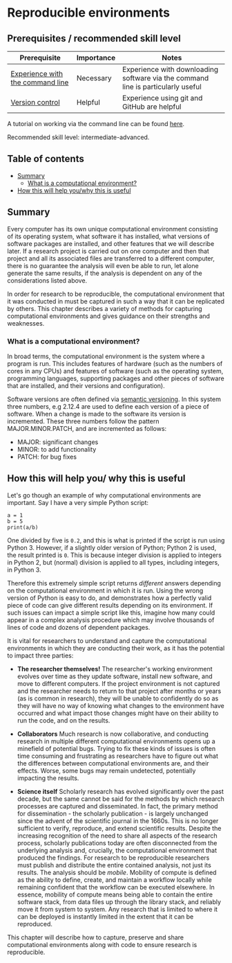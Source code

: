 # Reproducible environments

## Prerequisites / recommended skill level

| Prerequisite                                                                                  | Importance | Notes                                                                                    |
| --------------------------------------------------------------------------------------------- | ---------- | ---------------------------------------------------------------------------------------- |
| [Experience with the command line](https://programminghistorian.org/en/lessons/intro-to-bash) | Necessary  | Experience with downloading software via the command line is particularly useful         |
| [Version control](./version-control)                                           | Helpful    | Experience using git and GitHub are helpful |

A tutorial on working via the command line can be found
[here](https://programminghistorian.org/en/lessons/intro-to-bash).

Recommended skill level: intermediate-advanced.

## Table of contents

- [Summary](#Summary)
  - [What is a computational environment?](#What_is_a_computational_environment)
- [How this will help you/why this is useful](#How_this_will_help_you_why_this_is_useful)

<a name="Summary"></a>

## Summary

Every computer has its own unique computational environment consisting of its operating system, what software it has installed, what versions of software packages are installed, and other features that we will describe later.
If a research project is carried out on one computer and then that project and all its associated files are transferred to a different computer, there is no guarantee the analysis will even be able to run, let alone generate the same results, if the analysis is dependent on any of the considerations listed above.

In order for research to be reproducible, the computational environment that it was conducted in must be captured in such a way that it can be replicated by others.
This chapter describes a variety of methods for capturing computational environments and gives guidance on their strengths and weaknesses.

<a name="What_is_a_computational_environment"></a>

### What is a computational environment?

In broad terms, the computational environment is the system where a program is run.
This includes features of hardware (such as the numbers of cores in any CPUs) and features of software (such as the operating system, programming languages,
supporting packages and other pieces of software that are installed, and their versions and configuration).

Software versions are often defined via [semantic versioning](https://semver.org).
In this system three numbers, e.g 2.12.4 are used to define each version of a piece of software. When a change is made to the software its version is
incremented.
These three numbers follow the pattern MAJOR.MINOR.PATCH, and are incremented as follows:

- MAJOR: significant changes
- MINOR: to add functionality
- PATCH: for bug fixes

<a name="How_this_will_help_you_why_this_is_useful"></a>

## How this will help you/ why this is useful

Let's go though an example of why computational environments are important. Say I have a very simple Python script:

```
a = 1
b = 5
print(a/b)
```

One divided by five is `0.2`, and this is what is printed if the script is run using Python 3.
However, if a slightly older version of Python; Python 2 is used, the result printed is `0`.
This is because integer division is applied to
integers in Python 2, but (normal) division is applied to all types, including integers, in Python 3.

Therefore this extremely simple script returns _different_ answers depending on the computational environment in which
it is run.
Using the wrong version of Python is easy to do, and demonstrates how a perfectly valid piece of code can
give different results depending on its environment.
If such issues can impact a simple script like this, imagine how
many could appear in a complex analysis procedure which may involve thousands of lines of code and dozens of dependent
packages.

It is vital for researchers to understand and capture the computational environments in which they are conducting their
work, as it has the potential to impact three parties:

- **The researcher themselves!**
  The researcher's working environment evolves over time as they update software, install new software, and move to different computers.
  If the project environment is not captured and the researcher needs to
  return to that project after months or years (as is common in research), they will be unable to confidently do so as they will have no way of knowing what changes to the environment have occurred and what impact those changes might have on their ability to run the code, and on the results.

- **Collaborators**
  Much research is now collaborative, and conducting research in multiple different computational environments opens up a minefield of potential bugs.
  Trying to fix these kinds of issues is often time consuming and
  frustrating as researchers have to figure out what the differences between computational environments are, and their effects.
  Worse, some bugs may remain undetected, potentially impacting the results.

- **Science itself**
  Scholarly research has evolved significantly over the past decade, but the same cannot be said for the methods by which research processes are captured and disseminated.
  In fact, the primary method for dissemination - the scholarly publication - is largely unchanged since the advent of the scientific journal in the 1660s.
  This is no longer sufficient to verify, reproduce, and extend scientific results.
  Despite the increasing recognition of the need to share all aspects of the research process, scholarly publications today are often disconnected from the underlying analysis and, crucially, the computational environment that produced the findings.
  For research to be reproducible researchers must publish and distribute the entire contained analysis, not just its results. The analysis should be _mobile_.
  Mobility of compute is defined as the ability to define, create, and maintain a workflow locally while remaining confident that the workflow can be executed elsewhere.
  In essence, mobility of compute means being able to contain the entire software stack, from data files up through the library stack, and reliably move it from system to system.
  Any research that is limited to where it can be deployed is instantly limited in the extent that it can be reproduced.

This chapter will describe how to capture, preserve and share computational environments along with code to ensure
research is reproducible.
